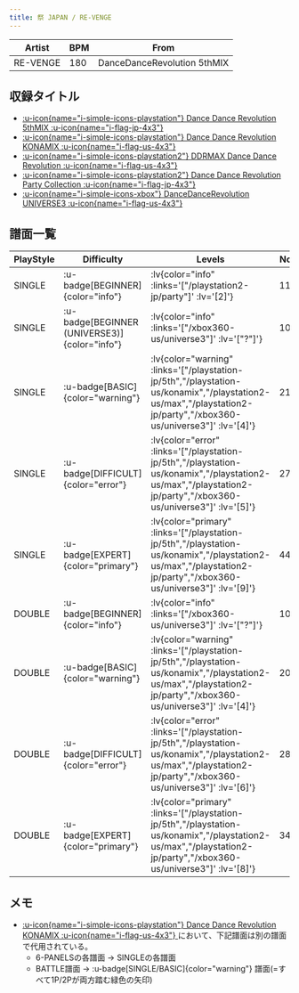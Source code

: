 ```yaml
---
title: 祭 JAPAN / RE-VENGE
---
```


|Artist|BPM|From|
|------|---|----|
|RE-VENGE|180|DanceDanceRevolution 5thMIX|

## 収録タイトル

- [ :u-icon{name="i-simple-icons-playstation"} Dance Dance Revolution 5thMIX :u-icon{name="i-flag-jp-4x3"} ](/playstation-jp/5th)
- [ :u-icon{name="i-simple-icons-playstation"} Dance Dance Revolution KONAMIX :u-icon{name="i-flag-us-4x3"} ](/playstation-us/konamix)
- [ :u-icon{name="i-simple-icons-playstation2"} DDRMAX Dance Dance Revolution :u-icon{name="i-flag-us-4x3"} ](/playstation2-us/max)
- [ :u-icon{name="i-simple-icons-playstation2"} Dance Dance Revolution Party Collection :u-icon{name="i-flag-jp-4x3"} ](/playstation2-jp/party)
- [ :u-icon{name="i-simple-icons-xbox"} DanceDanceRevolution UNIVERSE3 :u-icon{name="i-flag-us-4x3"} ](/xbox360-us/universe3)

## 譜面一覧

|PlayStyle|Difficulty|Levels|Notes|Movie|
|---------|----------|------|-----|-----|
|SINGLE| :u-badge[BEGINNER]{color="info"} | :lv{color="info" :links='["/playstation2-jp/party"]' :lv='[2]'} |116/0||
|SINGLE| :u-badge[BEGINNER (UNIVERSE3)]{color="info"} | :lv{color="info" :links='["/xbox360-us/universe3"]' :lv='["?"]'} |100/0||
|SINGLE| :u-badge[BASIC]{color="warning"} | :lv{color="warning" :links='["/playstation-jp/5th","/playstation-us/konamix","/playstation2-us/max","/playstation2-jp/party","/xbox360-us/universe3"]' :lv='[4]'} |216/0||
|SINGLE| :u-badge[DIFFICULT]{color="error"} | :lv{color="error" :links='["/playstation-jp/5th","/playstation-us/konamix","/playstation2-us/max","/playstation2-jp/party","/xbox360-us/universe3"]' :lv='[5]'} |277/0||
|SINGLE| :u-badge[EXPERT]{color="primary"} | :lv{color="primary" :links='["/playstation-jp/5th","/playstation-us/konamix","/playstation2-us/max","/playstation2-jp/party","/xbox360-us/universe3"]' :lv='[9]'} |447/0||
|DOUBLE| :u-badge[BEGINNER]{color="info"} | :lv{color="info" :links='["/xbox360-us/universe3"]' :lv='["?"]'} |100/0||
|DOUBLE| :u-badge[BASIC]{color="warning"} | :lv{color="warning" :links='["/playstation-jp/5th","/playstation-us/konamix","/playstation2-us/max","/playstation2-jp/party","/xbox360-us/universe3"]' :lv='[4]'} |207/0||
|DOUBLE| :u-badge[DIFFICULT]{color="error"} | :lv{color="error" :links='["/playstation-jp/5th","/playstation-us/konamix","/playstation2-us/max","/playstation2-jp/party","/xbox360-us/universe3"]' :lv='[6]'} |286/0||
|DOUBLE| :u-badge[EXPERT]{color="primary"} | :lv{color="primary" :links='["/playstation-jp/5th","/playstation-us/konamix","/playstation2-us/max","/playstation2-jp/party","/xbox360-us/universe3"]' :lv='[8]'} |349/0||

## メモ

- [ :u-icon{name="i-simple-icons-playstation"} Dance Dance Revolution KONAMIX :u-icon{name="i-flag-us-4x3"} ](/playstation-us/konamix)において、下記譜面は別の譜面で代用されている。
  - 6-PANELSの各譜面 → SINGLEの各譜面
  - BATTLE譜面 → :u-badge[SINGLE/BASIC]{color="warning"} 譜面(=すべて1P/2Pが両方踏む緑色の矢印)
